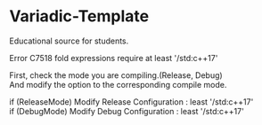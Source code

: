 # Variadic-Template
Educational source for students.

Error C7518 fold expressions require at least '/std:c++17'

First, check the mode you are compiling.(Release, Debug)  
And modify the option to the corresponding compile mode.

if (ReleaseMode) Modify Release Configuration : least '/std:c++17'  
if (DebugMode) Modify Debug Configuration : least '/std:c++17'  
